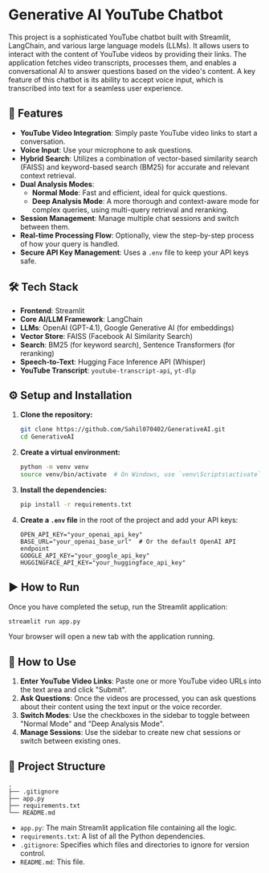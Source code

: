 # Generative AI YouTube Chatbot

This project is a sophisticated YouTube chatbot built with Streamlit, LangChain, and various large language models (LLMs). It allows users to interact with the content of YouTube videos by providing their links. The application fetches video transcripts, processes them, and enables a conversational AI to answer questions based on the video's content. A key feature of this chatbot is its ability to accept voice input, which is transcribed into text for a seamless user experience.

## 🚀 Features

- **YouTube Video Integration**: Simply paste YouTube video links to start a conversation.
- **Voice Input**: Use your microphone to ask questions.
- **Hybrid Search**: Utilizes a combination of vector-based similarity search (FAISS) and keyword-based search (BM25) for accurate and relevant context retrieval.
- **Dual Analysis Modes**:
    - **Normal Mode**: Fast and efficient, ideal for quick questions.
    - **Deep Analysis Mode**: A more thorough and context-aware mode for complex queries, using multi-query retrieval and reranking.
- **Session Management**: Manage multiple chat sessions and switch between them.
- **Real-time Processing Flow**: Optionally, view the step-by-step process of how your query is handled.
- **Secure API Key Management**: Uses a `.env` file to keep your API keys safe.

## 🛠️ Tech Stack

- **Frontend**: Streamlit
- **Core AI/LLM Framework**: LangChain
- **LLMs**: OpenAI (GPT-4.1), Google Generative AI (for embeddings)
- **Vector Store**: FAISS (Facebook AI Similarity Search)
- **Search**: BM25 (for keyword search), Sentence Transformers (for reranking)
- **Speech-to-Text**: Hugging Face Inference API (Whisper)
- **YouTube Transcript**: `youtube-transcript-api`, `yt-dlp`

## ⚙️ Setup and Installation

1.  **Clone the repository:**
    ```bash
    git clone https://github.com/Sahil070402/GenerativeAI.git
    cd GenerativeAI
    ```

2.  **Create a virtual environment:**
    ```bash
    python -m venv venv
    source venv/bin/activate  # On Windows, use `venv\Scripts\activate`
    ```

3.  **Install the dependencies:**
    ```bash
    pip install -r requirements.txt
    ```

4.  **Create a `.env` file** in the root of the project and add your API keys:
    ```env
    OPEN_API_KEY="your_openai_api_key"
    BASE_URL="your_openai_base_url"  # Or the default OpenAI API endpoint
    GOOGLE_API_KEY="your_google_api_key"
    HUGGINGFACE_API_KEY="your_huggingface_api_key"
    ```

## ▶️ How to Run

Once you have completed the setup, run the Streamlit application:

```bash
streamlit run app.py
```

Your browser will open a new tab with the application running.

## 📝 How to Use

1.  **Enter YouTube Video Links**: Paste one or more YouTube video URLs into the text area and click "Submit".
2.  **Ask Questions**: Once the videos are processed, you can ask questions about their content using the text input or the voice recorder.
3.  **Switch Modes**: Use the checkboxes in the sidebar to toggle between "Normal Mode" and "Deep Analysis Mode".
4.  **Manage Sessions**: Use the sidebar to create new chat sessions or switch between existing ones.

## 📂 Project Structure

```
.
├── .gitignore
├── app.py
├── requirements.txt
└── README.md
```

-   `app.py`: The main Streamlit application file containing all the logic.
-   `requirements.txt`: A list of all the Python dependencies.
-   `.gitignore`: Specifies which files and directories to ignore for version control.
-   `README.md`: This file.

